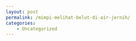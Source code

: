 ```yaml
---
layout: post
permalink: /mimpi-melihat-belut-di-air-jernih/
categories:
    - Uncategorized
---
```


